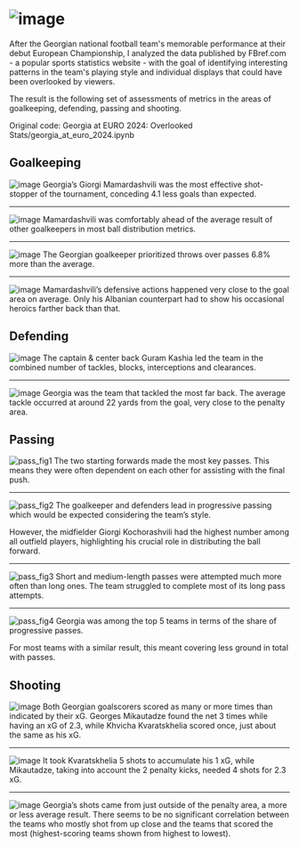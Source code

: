 
#                               ![image](https://github.com/user-attachments/assets/6391933c-f693-4bcc-b18c-6bf53459397e)
After the Georgian national football team's memorable performance at their debut European Championship, I analyzed the data published by FBref.com - a popular sports statistics website - with the goal of identifying interesting patterns in the team's playing style and individual displays that could have been overlooked by viewers.

The result is the following set of assessments of metrics in the areas of goalkeeping, defending, passing and shooting.

Original code: Georgia at EURO 2024: Overlooked Stats/georgia_at_euro_2024.ipynb

## Goalkeeping
![image](https://github.com/user-attachments/assets/f79fa08c-43fc-4c02-9728-76283486c041)
Georgia’s Giorgi Mamardashvili was the most effective shot-stopper of the tournament, conceding 4.1 less goals than expected.

---

![image](https://github.com/user-attachments/assets/10eba581-1669-4374-a580-037c054f0e71)
Mamardashvili was comfortably ahead of the average result of other goalkeepers in most ball distribution metrics.

---

![image](https://github.com/user-attachments/assets/eb9698a1-1bc8-406e-8b05-8fc1c492d827)
The Georgian goalkeeper prioritized throws over passes 6.8% more than the average.

---

![image](https://github.com/user-attachments/assets/e87402ca-b4d8-4d98-9794-40667874362a)
Mamardashvili’s defensive actions happened very close to the goal area on average. Only his Albanian counterpart had to show his occasional heroics farther back than that.

## Defending
![image](https://github.com/user-attachments/assets/f14d8512-51d4-4baf-bafb-a94e0e327611)
The captain & center back Guram Kashia led the team in the combined number of tackles, blocks, interceptions and clearances.

---

![image](https://github.com/user-attachments/assets/511f65c5-1e05-4551-b7e0-aaf4720eb32a)
Georgia was the team that tackled the most far back.
The average tackle occurred at around 22 yards from the goal, very close to the penalty area. 

## Passing
![pass_fig1](https://github.com/user-attachments/assets/67b7069a-11c8-4653-8383-d39b32ecbbbb)
The two starting forwards made the most key passes.
This means they were often dependent on each other for assisting with the final push.

---

![pass_fig2](https://github.com/user-attachments/assets/3e2971f9-64bd-43ac-86d9-ad16d3811cda)
The goalkeeper and defenders lead in progressive passing which would be expected considering the team’s style.

However, the midfielder Giorgi Kochorashvili had the highest number among all outfield players, highlighting his crucial role in distributing the ball forward. 

---

![pass_fig3](https://github.com/user-attachments/assets/c817f16f-6b95-48d1-b7e9-f5f35a68edd9)
Short and medium-length passes were attempted much more often than long ones.
The team struggled to complete most of its long pass attempts.

---

![pass_fig4](https://github.com/user-attachments/assets/c9ed21f3-f22f-4dc3-b890-c4f9549d2c61)
Georgia was among the top 5 teams in terms of the share of progressive passes.

For most teams with a similar result, this meant covering less ground in total with passes.

## Shooting
![image](https://github.com/user-attachments/assets/d92808a7-2af5-48bb-8db3-bcdbce883793)
Both Georgian goalscorers scored as many or more times than indicated by their xG.
Georges Mikautadze found the net 3 times while having an xG of 2.3, while Khvicha Kvaratskhelia scored once, just about the same as his xG. 

---

![image](https://github.com/user-attachments/assets/0e97aff8-ed1a-45b7-a3ac-1fd72fd30a1a)
It took Kvaratskhelia 5 shots to accumulate his 1 xG, while Mikautadze, taking into account the 2 penalty kicks, needed 4 shots for 2.3 xG.

---

![image](https://github.com/user-attachments/assets/d99cc15e-980f-48a4-ba5a-a30e132d91b0)
Georgia’s shots came from just outside of the penalty area, a more or less average result. 
There seems to be no significant correlation between the teams who mostly shot from up close and the teams that scored the most (highest-scoring teams shown from highest to lowest).

